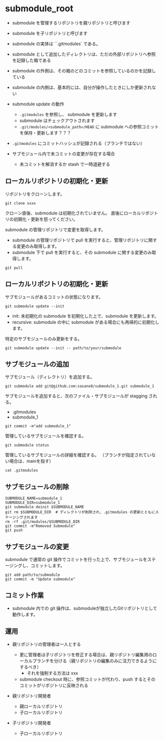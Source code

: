 # submodule_root

- submodule を管理するリポジトリを親リポジトリと呼びます
- submodule を子リポジトリと呼びます

- submodule の実体は ``.gitmodules` である。
- submodule として追加したディレクトリは、ただの外部リポジトリへ参照を記録した箱である
- submodule の外側は、その箱のどのコミットを参照しているのかを記録している
- submodule の内側は、基本的には、自分が操作したときにしか更新されない

- submodule update の動作
    - `.gitmodules` を参照し、 submodule を更新します
    - submodule はチェックアウトされます
    - `.git/modules/<submodule_path>/HEAD` に submodule への参照コミットを保持・更新します？？？


- `.gitmodules` にコミットハッシュが記録される（ブランチではない）

- サブモジュール内で未コミットの変更が存在する場合
    - 未コミットを解消するか stash で一時退避する


## ローカルリポジトリの初期化・更新

リポジトリをクローンします。

```
git clone xxxx
```

クローン直後、submodule は初期化されていません。
直後にローカルリポジトリの初期化・更新を怒ってください。



submodule の管理リポジトリで変更を取得します。

- submodule の管理リポジトリで pull を実行すると、管理リポジトリに関する変更のみ取得します。
- submodule 下で pull を実行すると、その submodule に関する変更のみ取得します。

```
git pull
```


## ローカルリポジトリの初期化・更新



サブモジュールがあるコミットの状態になります。

```
git submodule update --init
```

- init: 未初期化の submodule を初期化した上で、submodule を更新します。
- recursive: submodule の中に submodule がある場合にも再帰的に初期化します。


特定のサブモジュールのみ更新をする。

```
git submodule update --init -- path/to/your/submodule
```








## サブモジュールの追加

サブモジュール（ディレクトリ）を追加する。

```
git submodule add git@github.com:sasano8/submodule_1.git submodule_1
```

サブモジュールを追加すると、次のファイル・サブモジュールが stagging される。

- .gitmodules
- submodule_1

```
git commit -m"add submodule_1"
```





管理しているサブモジュールを確認する。

```
git submodule status
```

管理しているサブモジュールの詳細を確認する。
（ブランチが指定されていない場合は、mainを指す）

```
cat .gitmodules
```


## サブモジュールの削除

```
SUBMODULE_NAME=submodule_1
SUBMODULE_DIR=submodule_1
git submodule deinit $SUBMODULE_NAME
git rm $SUBMODULE_DIR  # ディレクトリが削除され、.gitmodules の更新とともにステージングされます
rm -rf .git/modules/$SUBMODULE_DIR
git commit -m"Removed Submodule"
git push
```



## サブモジュールの変更

submodule で通常の git 操作でコミットを行った上で、サブモジュールをステージングし、コミットします。

```
git add path/to/submodule
git commit -m "Update submodule"
```




## コミット作業

- submodule 内での git 操作は、submoduleが独立したGitリポジトリとして動作します。



## 運用

- 親リポジトリの管理者は一人とする
    - 更に管理者は子リポジトリを修正する場合は、親リポジトリ編集用のローカルブランチを分ける（親リポジトリの編集のみに注力できるようにするべき）
        - それを強制する方法は xxx
    - submodule checkout 時に、参照コミットが代わり、push するとそのコミットがリポジトリに反映される


- 親リポジトリ開発者
    - 親ローカルリポジトリ
    - 子ローカルリポジトリ
- 子リポジトリ開発者
    - 子ローカルリポジトリ
